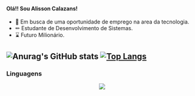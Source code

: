 
 #### Olá!! Sou Alisson Calazans!

* 👔 Em busca de uma oportunidade de emprego na area da tecnologia.
* ✏ Estudante de Desenvolvimento de Sistemas.
* ⌛ Futuro Milionário.

![Anurag's GitHub stats](https://github-readme-stats.vercel.app/api?username=AlissonCalazans&show_icons=true&theme=gruvbox&bg_color=000)
[![Top Langs](https://github-readme-stats.vercel.app/api/top-langs/?username=anuraghazra&layout=compact&theme=gruvbox&bg_color=000)](https://github.com/anuraghazra/github-readme-stats)
--------------------------------------------------------------------------------------------------------------------
### Linguagens

<p align="center">
  <a href="#">
    <img src="https://skillicons.dev/icons?i=react,html,c,postgres,mysql,postgres,bootstrap,css" />
  </a>
</p>


